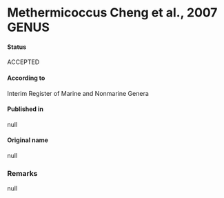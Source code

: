 Methermicoccus Cheng et al., 2007 GENUS
=======

#### Status
ACCEPTED

#### According to
Interim Register of Marine and Nonmarine Genera

#### Published in
null

#### Original name
null

### Remarks
null